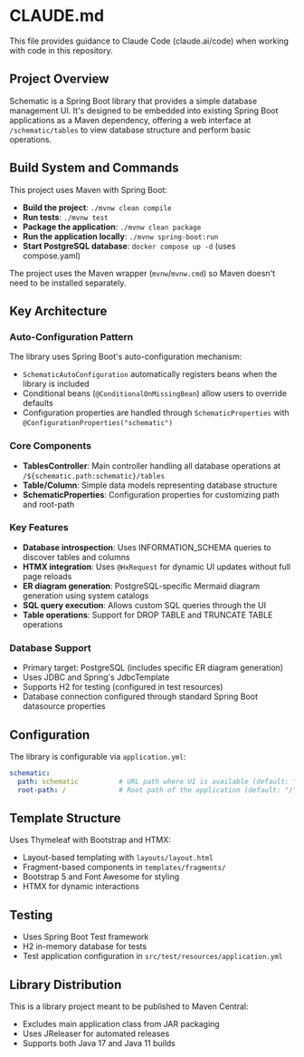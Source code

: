 # CLAUDE.md

This file provides guidance to Claude Code (claude.ai/code) when working with code in this repository.

## Project Overview

Schematic is a Spring Boot library that provides a simple database management UI. It's designed to be embedded into existing Spring Boot applications as a Maven dependency, offering a web interface at `/schematic/tables` to view database structure and perform basic operations.

## Build System and Commands

This project uses Maven with Spring Boot:

- **Build the project**: `./mvnw clean compile`
- **Run tests**: `./mvnw test`
- **Package the application**: `./mvnw clean package`
- **Run the application locally**: `./mvnw spring-boot:run`
- **Start PostgreSQL database**: `docker compose up -d` (uses compose.yaml)

The project uses the Maven wrapper (`mvnw`/`mvnw.cmd`) so Maven doesn't need to be installed separately.

## Key Architecture

### Auto-Configuration Pattern
The library uses Spring Boot's auto-configuration mechanism:
- `SchematicAutoConfiguration` automatically registers beans when the library is included
- Conditional beans (`@ConditionalOnMissingBean`) allow users to override defaults
- Configuration properties are handled through `SchematicProperties` with `@ConfigurationProperties("schematic")`

### Core Components
- **TablesController**: Main controller handling all database operations at `/${schematic.path:schematic}/tables`
- **Table/Column**: Simple data models representing database structure
- **SchematicProperties**: Configuration properties for customizing path and root-path

### Key Features
- **Database introspection**: Uses INFORMATION_SCHEMA queries to discover tables and columns
- **HTMX integration**: Uses `@HxRequest` for dynamic UI updates without full page reloads
- **ER diagram generation**: PostgreSQL-specific Mermaid diagram generation using system catalogs
- **SQL query execution**: Allows custom SQL queries through the UI
- **Table operations**: Support for DROP TABLE and TRUNCATE TABLE operations

### Database Support
- Primary target: PostgreSQL (includes specific ER diagram generation)
- Uses JDBC and Spring's JdbcTemplate
- Supports H2 for testing (configured in test resources)
- Database connection configured through standard Spring Boot datasource properties

## Configuration

The library is configurable via `application.yml`:

```yaml
schematic:
  path: schematic          # URL path where UI is available (default: "schematic")  
  root-path: /             # Root path of the application (default: "/")
```

## Template Structure

Uses Thymeleaf with Bootstrap and HTMX:
- Layout-based templating with `layouts/layout.html`
- Fragment-based components in `templates/fragments/`
- Bootstrap 5 and Font Awesome for styling
- HTMX for dynamic interactions

## Testing

- Uses Spring Boot Test framework
- H2 in-memory database for tests
- Test application configuration in `src/test/resources/application.yml`

## Library Distribution

This is a library project meant to be published to Maven Central:
- Excludes main application class from JAR packaging
- Uses JReleaser for automated releases
- Supports both Java 17 and Java 11 builds